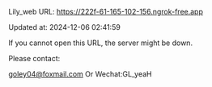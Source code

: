 Lily_web URL: https://222f-61-165-102-156.ngrok-free.app

Updated at: 2024-12-06 02:41:59

If you cannot open this URL, the server might be down.

Please contact: 

goley04@foxmail.com Or Wechat:GL_yeaH